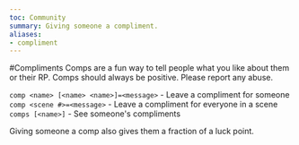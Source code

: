 ```yaml
---
toc: Community
summary: Giving someone a compliment.
aliases:
- compliment
---
```

#Compliments
Comps are a fun way to tell people what you like about them or their RP. Comps should always be positive. Please report any abuse.

`comp <name> [<name> <name>]=<message>` - Leave a compliment for someone
`comp <scene #>=<message>` - Leave a compliment for everyone in a scene
`comps [<name>]` - See someone's compliments

Giving someone a comp also gives them a fraction of a luck point.
